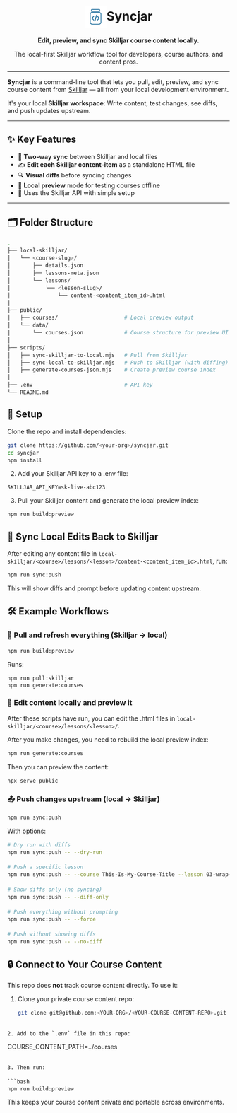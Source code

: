 <h1 align="center"><img src="./img/logo.png" height="50" width="auto" valign="middle" />Syncjar</h1>

<p align="center">
  <strong>Edit, preview, and sync Skilljar course content locally.</strong>
</p>

<p align="center">
  The local-first Skilljar workflow tool for developers, course authors, and content pros.
</p>

---

**Syncjar** is a command-line tool that lets you pull, edit, preview, and sync course content from [Skilljar](https://www.skilljar.com/) — all from your local development environment.

It's your local **Skilljar workspace**: Write content, test changes, see diffs, and push updates upstream.

---

## ✨ Key Features

- 🔁 **Two-way sync** between Skilljar and local files
- ✍️ **Edit each Skilljar content-item** as a standalone HTML file
- 🔍 **Visual diffs** before syncing changes
- 🧪 **Local preview** mode for testing courses offline
- 💾 Uses the Skilljar API with simple setup

---

## 🗂 Folder Structure

```bash
.
├── local-skilljar/
│   └── <course-slug>/
│       ├── details.json
│       ├── lessons-meta.json
│       └── lessons/
│           └── <lesson-slug>/
│               └── content-<content_item_id>.html
│
├── public/
│   ├── courses/                     # Local preview output
│   └── data/
│       └── courses.json             # Course structure for preview UI
│
├── scripts/
│   ├── sync-skilljar-to-local.mjs   # Pull from Skilljar
│   ├── sync-local-to-skilljar.mjs   # Push to Skilljar (with diffing)
│   ├── generate-courses-json.mjs    # Create preview course index
│
├── .env                             # API key
└── README.md
```

## 🚀 Setup

Clone the repo and install dependencies:

```bash
git clone https://github.com/<your-org>/syncjar.git
cd syncjar
npm install
```

2. Add your Skilljar API key to a .env file:

```env
SKILLJAR_API_KEY=sk-live-abc123
```

3. Pull your Skilljar content and generate the local preview index:

```bash
npm run build:preview
```

## 🔁 Sync Local Edits Back to Skilljar

After editing any content file in `local-skilljar/<course>/lessons/<lesson>/content-<content_item_id>.html`, run:

```bash
npm run sync:push
```

This will show diffs and prompt before updating content upstream.

## 🛠️ Example Workflows

### 🔄 Pull and refresh everything (Skilljar → local)

```bash
npm run build:preview
```

Runs:

```
npm run pull:skilljar
npm run generate:courses
```

### 📝 Edit content locally and preview it

After these scripts have run, you can edit the .html files in `local-skilljar/<course>/lessons/<lesson>/`.

After you make changes, you need to rebuild the local preview index:

```bash
npm run generate:courses
```

Then you can preview the content:

```bash
npx serve public
```

### 📤 Push changes upstream (local → Skilljar)

```bash
npm run sync:push
```

With options:

```bash
# Dry run with diffs
npm run sync:push -- --dry-run

# Push a specific lesson
npm run sync:push -- --course This-Is-My-Course-Title --lesson 03-wrap-up

# Show diffs only (no syncing)
npm run sync:push -- --diff-only

# Push everything without prompting
npm run sync:push -- --force

# Push without showing diffs
npm run sync:push -- --no-diff
```

## 🔒 Connect to Your Course Content

This repo does **not** track course content directly. To use it:

1. Clone your private course content repo:

   ```bash
   git clone git@github.com:<YOUR-ORG>/<YOUR-COURSE-CONTENT-REPO>.git ~/courses
  ```

2. Add to the `.env` file in this repo:

  ```
  COURSE_CONTENT_PATH=../courses
  ```

3. Then run:

  ```bash
  npm run build:preview
  ```

This keeps your course content private and portable across environments.
